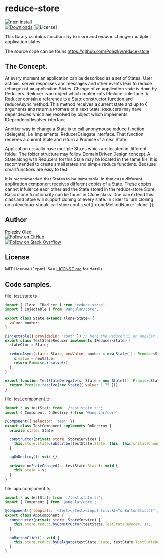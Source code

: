 reduce-store 
===========

[![npm install][install-img]][npm-url]
<br>
[![Downloads][downloads-img]][stats-url]
[![License][license-img]]


This library contains functionality to store and reduce (change) multiple application states.

The source code can be found https://github.com/Polezky/reduce-store

The Concept.
-
At every moment an application can be described as a set of States.
User actions, server responses and messages and other events lead to reduce (change) of an application States.
Change of an application state is done by Reducers. Reducer is an object which implements IReducer interface. 
A Reducer contain a reference to a State constructor function and reduceAsync method. This method receives 
a current state and up to 6 arguments and return a Promise of a next State. Reducers may have dependecies which are
resolved by object which implements IDependecyResolver interface.

Another way to change a State is to call anonymouse reduce function (delegate), i.e. implements IReducerDelegate interface.
That function receives a current State and return a Promise of a next State.


Application ussually have multiple States which are located in different folder. The folder structure may follow Domain Driven Design concept.
A State along with Reducers for this State may be located in the same file. It is recommended to create small states and simple reduce functions.
Because small functions are easy to test.

It is recommended that States to be immutable. In that case different application component receives different copies of a State.
These copies cannot infulence each other and the State stored in the reduce-store Store.
Basic clone functionality can be found in Clone class. One can extend this class and Store will support cloning of every state.
In order to turn cloning on a developer should call 
store.config.set({ cloneMethodName: 'clone' });

Author
------
Polezky Oleg
<br/>
[![Follow on GitHub][github-follow-img]][github-follow-url]
<br/>
[![Follow on Stack Overflow][stackoverflow-img]][stackoverflow-url]

License
-------
MIT License (Expat). See [LICENSE.md](LICENSE.md) for details.


Code samples.
-

file: test.state.ts
```js
import { Clone, IReducer } from 'reduce-store';
import { Injectable } from '@angular/core';

export class State extends Clone<State> {
  value: number;
}

@Injectable({ providedIn: 'root' }) // here the Reducer is an angular service
export class TestStateReducer implements IReducer<State> {
  stateCtor = State;

  reduceAsync(state: State, newValue: number = new State()): Promise<State> {
    s.value = newValue;
    return Promise.resolve(s);
  };
}

export function TestStateDelegate(s: State = new State()): Promise<State> {
  return Promise.resolve(new State({ value: 1.75 }));
} 

```

file: test.component.ts

```js
import * as testState from './test.state.ts';
import { Component, OnDestroy } from '@angular/core';

@Component({ selector: 'test' })
export class TestComponent implements OnDestroy {
  private state: State;

  constructor(private store: StoreService) {
    this.store.state.subscribe(testState.State, this, this.onStateChanged);
  }

  ngOnDestroy(): void {}

  private onStateChanged(s: testState.State): void {
    this.state = s;
  }
}

```


file: app.component.ts

```js
import * as testState from './test.state.ts';
import { Component } from '@angular/core';

@Component({ template: '<test></test><input (click)="onButtonClick()" />' })
export class AppComponent {
  constructor(private store: StoreService) {
    this.store.reduce.byConstructor(testState.TestStateReducer, 1);
  }

  onButtonClick(): void {
    this.store.reduce.byDelegate(testState.State, testState.TestStateDelegate);
  }
}

```

[npm-url]: https://www.npmjs.com/package/reduce-store
[github-url]: https://github.com/Polezky/reduce-store
[readme-url]: https://github.com/Polezky/reduce-store#readme
[stats-url]: http://npm-stat.com/charts.html?package=reduce-store
[github-follow-url]: https://github.com/Polezky/reduce-store
[github-follow-img]: https://img.shields.io/github/followers/Polezky.svg?style=social&logo=github&label=Follow
[stackoverflow-img]: https://graph.facebook.com/947900031911518/picture?type=large
[stackoverflow-url]: https://stackoverflow.com/users/4934063/oleg-polezky

[install-img]: https://nodei.co/npm/reduce-store.png?compact=true
[downloads-img]: https://img.shields.io/npm/dt/reduce-store.svg
[license-img]: https://img.shields.io/npm/l/reduce-store.svg
[stats-url]: http://npm-stat.com/charts.html?package=reduce-store
